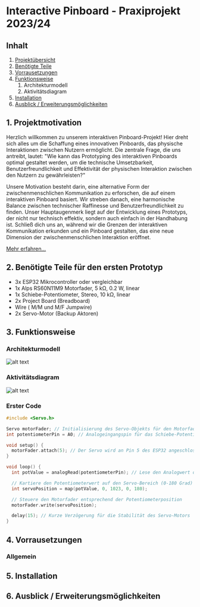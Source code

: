 # Interactive Pinboard - Praxiprojekt 2023/24



## Inhalt
1. [Projektübersicht](#1-projektübersicht)
2. [Benötigte Teile](#2-benötigte-teile)
3. [Vorrausetzungen](#3-vorrausetzungen)
4. [Funktionsweise](#4-funktionsweise)
   1. Architekturmodell
   2. Aktivitätsdiagram
5. [Installation](#5-installation)
6. [Ausblick / Erweiterungsmöglichkeiten](#6-ausblick--erweiterungsmöglichkeiten)


## 1. Projektmotivation

Herzlich willkommen zu unserem interaktiven Pinboard-Projekt! Hier dreht sich alles um die Schaffung eines innovativen Pinboards, das physische Interaktionen zwischen Nutzern ermöglicht. Die zentrale Frage, die uns antreibt, lautet: "Wie kann das Prototyping des interaktiven Pinboards optimal gestaltet werden, um die technische Umsetzbarkeit, Benutzerfreundlichkeit und Effektivität der physischen Interaktion zwischen den Nutzern zu gewährleisten?"

Unsere Motivation besteht darin, eine alternative Form der zwischenmenschlichen Kommunikation zu erforschen, die auf einem interaktiven Pinboard basiert. Wir streben danach, eine harmonische Balance zwischen technischer Raffinesse und Benutzerfreundlichkeit zu finden. Unser Hauptaugenmerk liegt auf der Entwicklung eines Prototyps, der nicht nur technisch effektiv, sondern auch einfach in der Handhabung ist. Schließ dich uns an, während wir die Grenzen der interaktiven Kommunikation erkunden und ein Pinboard gestalten, das eine neue Dimension der zwischenmenschlichen Interaktion eröffnet.

[Mehr erfahren...](Artefakte/Expose.pdf)




## 2. Benötigte Teile für den ersten Prototyp
+ 3x ESP32 Mikrocontroller oder vergleichbar
+ 1x Alps RS60N11M9 Motorfader, 5 kΩ, 0.2 W, linear
+ 1x Schiebe-Potentiometer, Stereo, 10 kΩ, linear
+ 2x Project Board (Breadboard)
+ Wire ( M/M und  M/F Jumpwire)
+ 2x Servo-Motor (Backup Aktoren)


## 3. Funktionsweise

### Architekturmodell
![alt text][Architekturmodell]


### Aktivitätsdiagram
![alt text][Aktivitätsmodell]

### Erster Code

```cpp
#include <Servo.h>

Servo motorFader; // Initialisierung des Servo-Objekts für den Motorfader
int potentiometerPin = A0; // Analogeingangspin für das Schiebe-Potentiometer

void setup() {
  motorFader.attach(5); // Der Servo wird an Pin 5 des ESP32 angeschlossen
}

void loop() {
  int potValue = analogRead(potentiometerPin); // Lese den Analogwert des Potentiometers

  // Kartiere den Potentiometerwert auf den Servo-Bereich (0-180 Grad)
  int servoPosition = map(potValue, 0, 1023, 0, 180);

  // Steuere den Motorfader entsprechend der Potentiometerposition
  motorFader.write(servoPosition);

  delay(15); // Kurze Verzögerung für die Stabilität des Servo-Motors
}
```



## 4. Vorrausetzungen
### Allgemein

## 5. Installation

## 6. Ausblick / Erweiterungsmöglichkeiten





[Aktivitätsmodell]:https://github.com/TheManitu/Interactive-Pinboard/blob/main/Artefakte/Architektur-Aktivitätsdiagramm.png
[Architekturmodell]:https://github.com/TheManitu/Interactive-Pinboard/blob/main/Artefakte/Architektur-Architekturdiagramm.png
